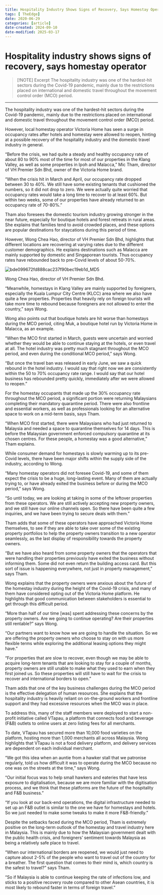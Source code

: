 ```yaml
---
title: Hospitality Industry Shows Signs of Recovery, Says Homestay Operator
tags: [ TheEdge]
date: 2020-06-29
categories: [article]
date-created: 2024-09-10
date-modified: 2025-03-17
---
```


# Hospitality industry shows signs of recovery, says homestay operator

> [!NOTE] Excerpt
> The hospitality industry was one of the hardest-hit sectors during the Covid-19 pandemic, mainly due to the restrictions placed on international and domestic travel throughout the movement control order (MCO) period.

---

The hospitality industry was one of the hardest-hit sectors during the Covid-19 pandemic, mainly due to the restrictions placed on international and domestic travel throughout the movement control order (MCO) period.

However, local homestay operator Victoria Home has seen a surge in occupancy rates after hotels and homestay were allowed to reopen, hinting at a possible recovery of the hospitality industry and the domestic travel industry in general.

“Before the crisis, we had quite a steady and healthy occupancy rate of about 80 to 90% most of the time for most of our properties in the Klang Valley, as well as some properties in Ipoh and Malacca,” Mic Tham, director of VH Premier Sdn Bhd, owner of the Victoria Home brand.

“When the crisis hit in March and April, our occupancy rate dropped between 30 to 40%. We still have some existing tenants that cushioned the numbers, so it did not drop to zero. We were actually quite worried that occupancy rates would take a long time to recover to at least 60%. But within two weeks, some of our properties have already returned to an occupancy rate of 70-80%.”

Tham also foresees the domestic tourism industry growing stronger in the near future, especially for boutique hotels and forest retreats in rural areas. She explains that families tend to avoid crowded places, and these options are popular destinations for staycations during this period of time.

However, Wong Chea Hao, director of VH Premier Sdn Bhd, highlights that different locations are recovering at varying rates due to the different customer demographics. He explains destinations such as Malacca are mainly supported by domestic and Singaporean tourists. Thus occupancy rates have rebounded back to pre-Covid levels of about 50-70%.

![bde099672fd888cac237f90bec19eb1d_MD5](/media/bde099672fd888cac237f90bec19eb1d_MD5.jpg)

Wong Chea Hao, director of VH Premier Sdn Bhd.

“Meanwhile, homestays in Klang Valley are mainly supported by foreigners, especially the Kuala Lumpur City Centre (KLCC) area where we also have quite a few properties. Properties that heavily rely on foreign tourists will take more time to rebound because foreigners are not allowed to enter the country,” says Wong.

Wong also points out that boutique hotels are hit worse than homestays during the MCO period, citing Muk, a boutique hotel run by Victoria Home in Malacca, as an example.

“When the MCO first started in March, guests were uncertain and worried whether they would be able to continue staying at the hotels, or even travel at all. The hotel industry was pretty much stagnant throughout the MCO period, and even during the conditional MCO period,” says Wong.

“But once the travel ban was released in early June, we saw a quick rebound in the hotel industry. I would say that right now we are consistently within the 50 to 70% occupancy rate range. I would say that our hotel business has rebounded pretty quickly, immediately after we were allowed to reopen.”

For the homestay occupants that made up the 30% occupancy rate throughout the MCO period, a significant portion were returning Malaysians completing their mandatory quarantine period. There were also frontline and essential workers, as well as professionals looking for an alternative space to work on a mid-term basis, says Tham.

“When MCO first started, there were Malaysians who had just returned to Malaysia and needed a space to quarantine themselves for 14 days. This is before the Malaysian government enforced compulsory quarantine at its chosen centres. For these people, a homestay was a good alternative,” Tham explains.

While consumer demand for homestays is slowly warming up to its pre-Covid levels, there have been major shifts within the supply side of the industry, according to Wong.

“Many homestay operators did not foresee Covid-19, and some of them expect the crisis to be a huge, long-lasting event. Many of them are actually trying to, or have already exited the business before or during the MCO period,” says Wong.

“So until today, we are looking at taking in some of the leftover properties from these operators. We are still actively accepting new property owners, and we still have our online channels open. So there have been quite a few inquiries, and we have been trying to secure deals with them.”

Tham adds that some of these operators have approached Victoria Home themselves, to see if they are able to take over some of the existing property portfolios to help the property owners transition to a new operator seamlessly, as the last display of responsibility towards the property owners.

“But we have also heard from some property owners that the operators that were handling their properties previously have exited the business without informing them. Some did not even return the building access card. But this sort of issue is happening everywhere, not just in property management,” says Tham.

Wong explains that the property owners were anxious about the future of the homestay industry during the height of the Covid-19 crisis, and many of them have considered opting out of the Victoria Home platform. He highlights that good communication between stakeholders is essential to get through this difficult period.

“More than half of our time \[was\] spent addressing these concerns by the property owners. Are we going to continue operating? Are their properties still rentable?” says Wong.

“Our partners want to know how we are going to handle the situation. So we are offering the property owners who choose to stay on with us more flexible terms while exploring the additional leasing options they might have.”

“For properties that are slow to recover, even though we may be able to acquire long-term tenants that are looking to stay for a couple of months, property owners are still unable to make what they used to earn when they first joined us. So these properties will still have to wait for the crisis to recover and international borders to open.”

Tham adds that one of the key business challenges during the MCO period is the effective delegation of human resources. She explains that the hospitality industry is heavily reliant on on-the-ground workers and frontline support and they had excessive resources when the MCO was in place.

To address this, many of the staff members were deployed to start a non-profit initiative called VTapau, a platform that connects food and beverage (F&B) outlets to online users at zero listing fees for all merchants.

To date, VTapau has secured more than 10,000 food varieties on the platform, hosting more than 1,000 merchants all across Malaysia. Wong highlights that VTapau is not a food delivery platform, and delivery services are dependent on each individual merchant.

“We got this idea when an auntie from a hawker stall that we patronise regularly, told us how difficult it was to operate during the MCO because no one was on the streets at the time,” says Wong.

“Our initial focus was to help small hawkers and eateries that have less exposure to digitalisation, because we are more familiar with the digitisation process, and we think that these platforms are the future of the hospitality and F&B business.”

“If you look at our back-end operations, the digital infrastructure needed to set up an F&B outlet is similar to the one we have for homestays and hotels. So we just needed to make some tweaks to make it more F&B-friendly.”

Despite the setbacks faced during the MCO period, Tham is extremely positive on the long-term outlook of the homestay and travel industry here in Malaysia. This is mainly due to how the Malaysian government dealt with the public health crisis, and foreigners’ sentiment towards Malaysia as being a relatively safe place to travel.

“When our international borders are reopened, we would just need to capture about 2-5% of the people who want to travel out of the country for a breather. The first question that comes to their mind is, which country is the safest to travel?” says Tham.

“So if Malaysia is able to continue keeping the rate of infections low, and sticks to a positive recovery route compared to other Asean countries, it is most likely to rebound faster in terms of foreign travel.”
